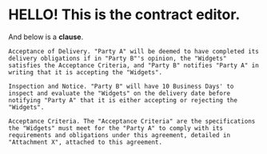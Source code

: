 # HELLO! This is the contract editor. 

And below is a **clause**.

``` <clause name="479adbb4-dc55-4d1a-ab12-b6c5e16900c0"/>
Acceptance of Delivery. "Party A" will be deemed to have completed its delivery obligations if in "Party B"'s opinion, the "Widgets" satisfies the Acceptance Criteria, and "Party B" notifies "Party A" in writing that it is accepting the "Widgets".

Inspection and Notice. "Party B" will have 10 Business Days' to inspect and evaluate the "Widgets" on the delivery date before notifying "Party A" that it is either accepting or rejecting the "Widgets".

Acceptance Criteria. The "Acceptance Criteria" are the specifications the "Widgets" must meet for the "Party A" to comply with its requirements and obligations under this agreement, detailed in "Attachment X", attached to this agreement.
```